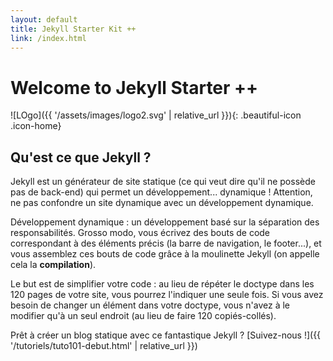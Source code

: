 ```yaml
---
layout: default 
title: Jekyll Starter Kit ++
link: /index.html
---
```

<!--
Ne pas oublier le "front-matter" défini par les tirets ci-dessous, cela permet à Jekyll de définir des variables
prédéfinies ou même de créer les siennes
Nous indiquons dans le front-matter que nous appliquons au fichier index.html le layout (theme) par defaut.
--> 

# Welcome to Jekyll Starter ++

![LOgo]({{ '/assets/images/logo2.svg' | relative_url }}){: .beautiful-icon .icon-home}

## Qu'est ce que Jekyll ? 

Jekyll est un générateur de site statique (ce qui veut dire qu'il ne possède pas de back-end) qui permet un développement... dynamique ! Attention, ne pas confondre un site dynamique avec un développement dynamique. 

Développement dynamique : un développement basé sur la séparation des responsabilités. Grosso modo, vous écrivez des bouts de code correspondant à des éléments précis (la barre de navigation, le footer...), et vous assemblez ces bouts de code grâce à la moulinette Jekyll (on appelle cela la **compilation**).

Le but est de simplifier votre code : au lieu de répéter le doctype dans les 120 pages de votre site, vous pourrez l'indiquer une seule fois. Si vous avez besoin de changer un élément dans votre doctype, vous n'avez à le modifier qu'à un seul endroit (au lieu de faire 120 copiés-collés).

Prêt à créer un blog statique avec ce fantastique Jekyll ? [Suivez-nous !]({{ '/tutoriels/tuto101-debut.html' | relative_url }})
